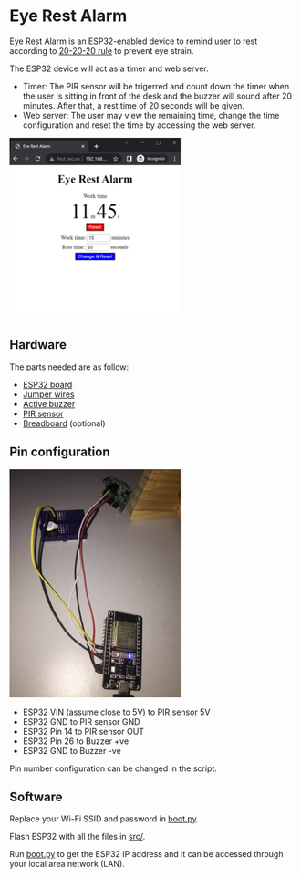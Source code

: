 # Eye Rest Alarm

Eye Rest Alarm is an ESP32-enabled device to remind user to rest according to [20-20-20 rule](https://www.healthline.com/health/eye-health/20-20-20-rule) to prevent eye strain.

The ESP32 device will act as a timer and web server.
- Timer: The PIR sensor will be trigerred and count down the timer when the user is sitting in front of the desk and the buzzer will sound after 20 minutes. After that, a rest time of 20 seconds will be given.
- Web server: The user may view the remaining time, change the time configuration and reset the time by accessing the web server.

<img src="web_server.png" width="300">

## Hardware

The parts needed are as follow:
- [ESP32 board](https://cytron.io/p-nodemcu-esp32)
- [Jumper wires](https://cytron.io/p-40-way-20cm-dupont-jumper-wire)
- [Active buzzer](https://cytron.io/p-buzzer-pcb-mount)
- [PIR sensor](https://cytron.io/p-low-cost-pir-sensor-module-hc-sr501)
- [Breadboard](https://cytron.io/p-breadboard-mini-170-holes-35mmx42mm) (optional)

## Pin configuration

<img src="pin_configuration.jpg" width="300">

- ESP32 VIN (assume close to 5V) to PIR sensor 5V
- ESP32 GND to PIR sensor GND
- ESP32 Pin 14 to PIR sensor OUT
- ESP32 Pin 26 to Buzzer +ve
- ESP32 GND to Buzzer -ve

Pin number configuration can be changed in the script.

## Software

Replace your Wi-Fi SSID and password in [boot.py](https://github.com/weien0905/esp32-eye-rest-alarm/blob/main/src/boot.py).

Flash ESP32 with all the files in [src/](https://github.com/weien0905/esp32-eye-rest-alarm/tree/main/src).

Run [boot.py](https://github.com/weien0905/esp32-eye-rest-alarm/blob/main/src/boot.py) to get the ESP32 IP address and it can be accessed through your local area network (LAN).

